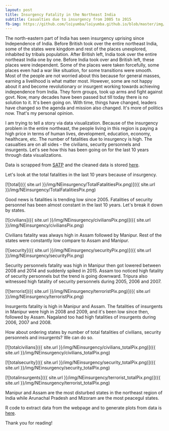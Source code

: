 ```yaml
---
layout: post
title: Insurgency Fatality in the Northeast India
subtitle: Casualties due to insurgency from 2005 to 2015
fb-img: https://github.com/loiyumba/loiyumba.github.io/blob/master/img/NEinsurgency/manipur05-15Pix.png
---
```


The north-eastern part of India has seen insurgency uprising since Independence of India. Before British took over the entire northeast
India, some of the states were kingdom and rest of the places unexplored, inhabited by tribals population. After British left, India took
over the entire northeast India one by one. Before India took over and British left, these places were independent. Some of the places were
taken forcefully, some places even had a war like situation, for some transitions were smooth. Most of the people are not worried about
this because for general masses, earning a livelihood is what matter most. However, some are not happy about it and become revolutionary
or insurgent working towards achieving independence from India. They form groups, took up arms and fight against govt. Now, many decades
have been passed but till today there is no solution to it. It's been going on. With time, things have changed, leaders have changed so the
agenda and mission also changed. It's more of politics now. That's my personal opinion.       

I am trying to tell a story via data visualization. Because of the insurgency problem in the entire northeast, the people living in this
region is paying a high price in terms of human lives, development, education, economy, healthcare, etc. The number of fatalities due to
insurgency is high. The casualties are on all sides - the civilians, security personnels and insurgents. Let's see how this has been going
on for the last 10 years through data visualizations.     

Data is scrapped from [SATP](http://www.satp.org/satporgtp/countries/india/database/fatalitiesnorteast2006.htm) and the cleaned data is
stored [here](https://github.com/loiyumba/Dataset/tree/master/NEinsurgency). 

Let's look at the total fatalities in the last 10 years because of insurgency.        

[![total]({{ site.url }}/img/NEinsurgency/TotalFatalitiesPix.png)]({{ site.url }}/img/NEinsurgency/TotalFatalitiesPix.png)    

Good news is fatalities is trending low since 2005. Fatalities of security personnel has been almost constant in the last 10 years. Let's break it down by states.   

[![civilians]({{ site.url }}/img/NEinsurgency/civiliansPix.png)]({{ site.url }}/img/NEinsurgency/civiliansPix.png)      

Civilians fatality was always high in Assam followed by Manipur. Rest of the states were constantly low compare to Assam and Manipur.   

[![security]({{ site.url }}/img/NEinsurgency/securityPix.png)]({{ site.url }}/img/NEinsurgency/securityPix.png)     

Security personnels fatality was high in Manipur then got lowered between 2008 and 2014 and suddenly spiked in 2015. Assam too noticed high fatality of security personnels but the trend is going downward. Tripura also witnessed high fatality of security personnels during 2005, 2006 and 2007.    

[![terrorist]({{ site.url }}/img/NEinsurgency/terroristPix.png)]({{ site.url }}/img/NEinsurgency/terroristPix.png)     

Insurgents fatality is high in Manipur and Assam. The fatalities of insurgents in Manipur were high in 2008 and 2009, and it's been low since then, followed by Assam. Nagaland too had high fatalities of insurgents during 2006, 2007 and 2008.     

How about ordering states by number of total fatalities of civilians, security personnels and insurgents? We can do so.    

[![totalcivilians]({{ site.url }}/img/NEinsurgency/civilians_totalPix.png)]({{ site.url }}/img/NEinsurgency/civilians_totalPix.png)   

[![totalsecurity]({{ site.url }}/img/NEinsurgency/security_totalPix.png)]({{ site.url }}/img/NEinsurgency/security_totalPix.png)   

[![totalinsurgents]({{ site.url }}/img/NEinsurgency/terrorist_totalPix.png)]({{ site.url }}/img/NEinsurgency/terrorist_totalPix.png)   

Manipur and Assam are the most disturbed states in the northeast region of India while Arunachal Pradesh and Mizoram are the most peacegul states.    

R code to extract data from the webpage and to generate plots from data is [here](https://gist.github.com/loiyumba/5aaef1ba5b386b83386b4b6d1c43f2a0).     

Thank you for reading!











